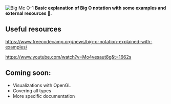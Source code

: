![Big Mc O-1](https://github.com/JuanGdev/BigONotation/assets/73394216/27a0fcee-4273-4d3d-aacb-3716580e5b50)
**Basic explanation of Big O notation with some examples and external resources 🐢.**

## Useful resources
https://www.freecodecamp.org/news/big-o-notation-explained-with-examples/

https://www.youtube.com/watch?v=Mo4vesaut8g&t=1662s

## Coming soon:
- Visualizations with OpenGL
- Covering all types
- More specific documentation



